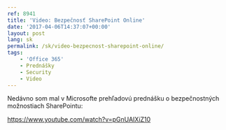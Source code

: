 ```yaml
---
ref: 8941
title: 'Video: Bezpečnosť SharePoint Online'
date: '2017-04-06T14:37:07+00:00'
layout: post
lang: sk
permalink: /sk/video-bezpecnost-sharepoint-online/
tags:
    - 'Office 365'
    - Prednášky
    - Security
    - Video
---
```


Nedávno som mal v Microsofte prehľadovú prednášku o bezpečnostných možnostiach SharePointu:

<https://www.youtube.com/watch?v=pGnUAIXiZ10>